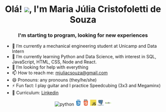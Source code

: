 <!--### Olá! 👋
-->

<h1 align="center">Olá! <img src="https://raw.githubusercontent.com/kaueMarques/kaueMarques/master/hi.gif" width="30px">, I'm Maria Júlia Cristofoletti de Souza</h1>
<h3 align="center">I'm starting to program, looking for new experiences</h3> 

- 🔭 I’m currently a mechanical engineering student at Unicamp and Data Intern
- 🌱 I’m currently learning Python and Data Science, with interest in SQL, JavaScript, HTML, CSS, Node and React.
- 🤔 I’m looking for help with everything 
- 📫 How to reach me: mjuliacsouza@gmail.com
- 😄 Pronouns: any pronouns (they/he/she)
- ⚡ Fun fact: I play guitar and I practice Speedcubing (3x3 and Megaminx)
- 🧾 Curriculum: <a href="https://www.linkedin.com/in/maria-júlia-cristofoletti-de-souza-3aaa82207/">Linkedin</a>

<!-- 
- 💬 Ask me about my journey
- 👯 I’m looking to collaborate on anything
-->

<p align="center">
<!-- <img src="https://raw.githubusercontent.com/devicons/devicon/master/icons/react/react-original-wordmark.svg" alt="react" width="20" height="20"/> -->
<img src="https://seeklogo.com/images/P/python-logo-A32636CAA3-seeklogo.com.png" alt="python"  width="20" height="20"/>
<img src="https://raw.githubusercontent.com/devicons/devicon/master/icons/css3/css3-plain-wordmark.svg" alt="css3"  width="20" height="20"/>
<img src="https://raw.githubusercontent.com/devicons/devicon/master/icons/html5/html5-original-wordmark.svg" alt="html5"  width="20" height="20"/>
<img src="https://raw.githubusercontent.com/devicons/devicon/master/icons/javascript/javascript-original.svg" alt="javascript" width="20" height="20"/>
<img src="https://raw.githubusercontent.com/devicons/devicon/master/icons/postgresql/postgresql-original-wordmark.svg" alt="postgresql" width="20" height="20"/>
<img src="https://raw.githubusercontent.com/devicons/devicon/master/icons/nodejs/nodejs-original-wordmark.svg" alt="nodejs" width="20" height="20"/></p><p align="center"> 
</p>
